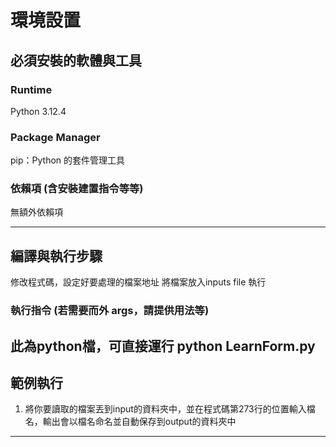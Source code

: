 
# 環境設置

## 必須安裝的軟體與工具
### Runtime
   Python 3.12.4

### Package Manager
   pip：Python 的套件管理工具

### 依賴項 (含安裝建置指令等等)
   無額外依賴項

---

## 編譯與執行步驟
修改程式碼，設定好要處理的檔案地址
將檔案放入inputs file 
執行

### 執行指令 (若需要而外 args，請提供用法等)
此為python檔，可直接運行
python LearnForm.py
---

## 範例執行

1. 將你要讀取的檔案丟到input的資料夾中，並在程式碼第273行的位置輸入檔名，輸出會以檔名命名並自動保存到output的資料夾中

---


